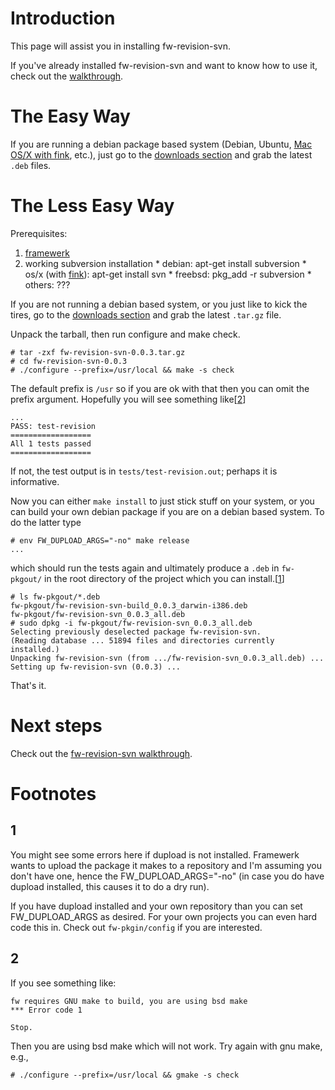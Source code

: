 # Introduction #

This page will assist you in installing fw-revision-svn.

If you've already installed fw-revision-svn and want to know how
to use it, check out the [walkthrough](FwRevisionSvnWalkthrough.md).

# The Easy Way #

If you are running a debian package based system (Debian, Ubuntu, [Mac OS/X with fink](http://www.finkproject.org/), etc.), just go to the
[downloads section](http://code.google.com/p/fwtemplates/downloads/list?can=2&q=*.deb&colspec=Filename+Summary+Uploaded+Size+DownloadCount) and grab the latest `.deb` files.

# The Less Easy Way #

Prerequisites:
  1. [framewerk](FramewerkInstall.md)
  1. working subversion installation
    * debian: apt-get install subversion
    * os/x (with [fink](http://www.finkproject.org/)): apt-get install svn
    * freebsd: pkg\_add -r subversion
    * others: ???

If you are not running a debian based system, or you just like to kick the tires,
go to the [downloads section](http://code.google.com/p/fwtemplates/downloads/list?can=2&q=*.tar.gz&colspec=Filename+Summary+Uploaded+Size+DownloadCount) and grab the latest `.tar.gz` file.

Unpack the tarball, then run configure and make check.
```
# tar -zxf fw-revision-svn-0.0.3.tar.gz
# cd fw-revision-svn-0.0.3
# ./configure --prefix=/usr/local && make -s check
```
The default prefix is `/usr` so if you are ok with that then you can omit the prefix argument.  Hopefully you will see something like[[2](#2.md)]
```
...
PASS: test-revision
==================
All 1 tests passed
==================
```
If not, the test output is in `tests/test-revision.out`; perhaps it is informative.

Now you can either `make install` to just stick stuff on your system, or you can build your own debian package if you are on a debian based system. To do the latter type
```
# env FW_DUPLOAD_ARGS="-no" make release
...
```
which should run the tests again and ultimately produce a `.deb` in `fw-pkgout/` in the root directory of the project which you can install.[[1](#1.md)]
```
# ls fw-pkgout/*.deb
fw-pkgout/fw-revision-svn-build_0.0.3_darwin-i386.deb
fw-pkgout/fw-revision-svn_0.0.3_all.deb
# sudo dpkg -i fw-pkgout/fw-revision-svn_0.0.3_all.deb
Selecting previously deselected package fw-revision-svn.
(Reading database ... 51894 files and directories currently installed.)
Unpacking fw-revision-svn (from .../fw-revision-svn_0.0.3_all.deb) ...
Setting up fw-revision-svn (0.0.3) ...
```

That's it.

# Next steps #

Check out the [fw-revision-svn walkthrough](FwRevisionSvnWalkthrough.md).

# Footnotes #

## 1 ##
You might see some errors here if dupload is not installed.  Framewerk wants to upload the package it makes to a repository and I'm assuming you don't have one, hence the FW\_DUPLOAD\_ARGS="-no" (in case you do have dupload installed, this causes it to do a dry run).

If you have dupload installed and your own repository than you can set FW\_DUPLOAD\_ARGS as desired.  For your own projects you can even hard code this in.  Check out `fw-pkgin/config` if you are interested.

## 2 ##
If you see something like:
```
fw requires GNU make to build, you are using bsd make
*** Error code 1

Stop.
```
Then you are using bsd make which will not work.  Try again with gnu make, e.g.,
```
# ./configure --prefix=/usr/local && gmake -s check
```